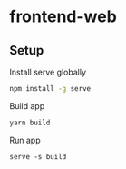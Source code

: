 # frontend-web

## Setup 

Install serve globally
```sh
npm install -g serve
```

Build app
```sh
yarn build
```

Run app
```
serve -s build
```

